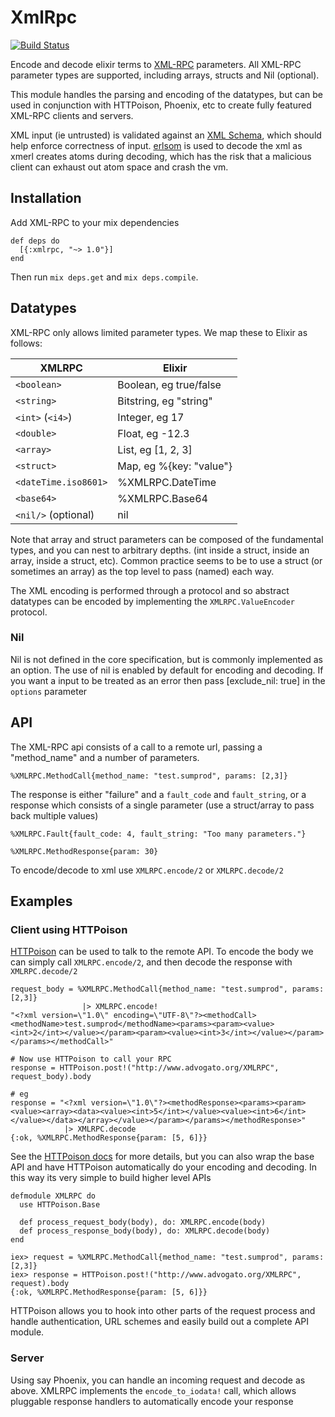 XmlRpc
======
[![Build Status](https://travis-ci.org/ewildgoose/elixir-xml_rpc.svg?branch=master)](https://travis-ci.org/ewildgoose/elixir-xml_rpc)

Encode and decode elixir terms to [XML-RPC](http://wikipedia.org/wiki/XML-RPC) parameters.
All XML-RPC parameter types are supported, including arrays, structs and Nil (optional).

This module handles the parsing and encoding of the datatypes, but can be used
in conjunction with HTTPoison, Phoenix, etc to create fully featured XML-RPC
clients and servers.

XML input (ie untrusted) is validated against an [XML Schema](http://en.wikipedia.org/wiki/XML_schema),
which should help enforce correctness of input.  [erlsom](https://github.com/willemdj/erlsom)
is used to decode the xml as xmerl creates atoms during decoding, which has
the risk that a malicious client can exhaust out atom space and crash the vm.


## Installation

Add XML-RPC to your mix dependencies

    def deps do
      [{:xmlrpc, "~> 1.0"}]
    end

Then run `mix deps.get` and `mix deps.compile`.


## Datatypes

XML-RPC only allows limited parameter types. We map these to Elixir as follows:

| XMLRPC               | Elixir                    |
| ---------------------|---------------------------|
| `<boolean>`          | Boolean, eg true/false    |
| `<string>`           | Bitstring, eg "string"    |
| `<int>` (`<i4>`)     | Integer, eg 17            |
| `<double>`           | Float, eg -12.3           |
| `<array>`            | List, eg [1, 2, 3]        |
| `<struct>`           | Map, eg %{key: "value"}   |
| `<dateTime.iso8601>` | %XMLRPC.DateTime          |
| `<base64>`           | %XMLRPC.Base64            |
| `<nil/>` (optional)  | nil                       |


Note that array and struct parameters can be composed of the fundamental types,
and you can nest to arbitrary depths. (int inside a struct, inside an array, inside a struct, etc).
Common practice seems to be to use a struct (or sometimes an array) as the top
level to pass (named) each way.

The XML encoding is performed through a protocol and so abstract datatypes
can be encoded by implementing the `XMLRPC.ValueEncoder` protocol.

### Nil
Nil is not defined in the core specification, but is commonly implemented as
an option.  The use of nil is enabled by default for encoding and decoding.
If you want a <nil/> input to be treated as an error then pass
[exclude_nil: true] in the `options` parameter

## API

The XML-RPC api consists of a call to a remote url, passing a "method_name"
and a number of parameters.

    %XMLRPC.MethodCall{method_name: "test.sumprod", params: [2,3]}

The response is either "failure" and a `fault_code` and `fault_string`, or a
response which consists of a single parameter (use a struct/array to pass back
multiple values)

    %XMLRPC.Fault{fault_code: 4, fault_string: "Too many parameters."}

    %XMLRPC.MethodResponse{param: 30}

To encode/decode to xml use `XMLRPC.encode/2` or `XMLRPC.decode/2`

## Examples

### Client using HTTPoison

[HTTPoison](https://github.com/edgurgel/httpoison) can be used to talk to the remote API.  To encode the body we can
simply call `XMLRPC.encode/2`, and then decode the response with `XMLRPC.decode/2`

    request_body = %XMLRPC.MethodCall{method_name: "test.sumprod", params: [2,3]}
                    |> XMLRPC.encode!
    "<?xml version=\"1.0\" encoding=\"UTF-8\"?><methodCall><methodName>test.sumprod</methodName><params><param><value><int>2</int></value></param><param><value><int>3</int></value></param></params></methodCall>"

    # Now use HTTPoison to call your RPC
    response = HTTPoison.post!("http://www.advogato.org/XMLRPC", request_body).body

    # eg
    response = "<?xml version=\"1.0\"?><methodResponse><params><param><value><array><data><value><int>5</int></value><value><int>6</int></value></data></array></value></param></params></methodResponse>"
                |> XMLRPC.decode
    {:ok, %XMLRPC.MethodResponse{param: [5, 6]}}

See the [HTTPoison docs](https://github.com/edgurgel/httpoison#wrapping-httpoisonbase)
for more details, but you can also wrap the base API and have HTTPoison
automatically do your encoding and decoding.  In this way its very simple to build
higher level APIs

    defmodule XMLRPC do
      use HTTPoison.Base

      def process_request_body(body), do: XMLRPC.encode(body)
      def process_response_body(body), do: XMLRPC.decode(body)
    end

    iex> request = %XMLRPC.MethodCall{method_name: "test.sumprod", params: [2,3]}
    iex> response = HTTPoison.post!("http://www.advogato.org/XMLRPC", request).body
    {:ok, %XMLRPC.MethodResponse{param: [5, 6]}}

HTTPoison allows you to hook into other parts of the request process and handle
authentication, URL schemes and easily build out a complete API module.

### Server

Using say Phoenix, you can handle an incoming request and decode as above.
XMLRPC implements the `encode_to_iodata!` call, which allows pluggable response
handlers to automatically encode your response
